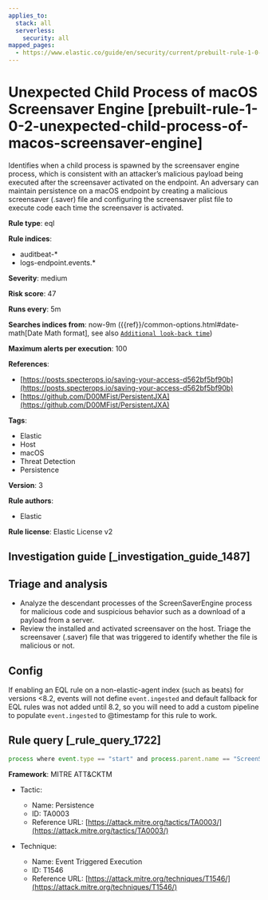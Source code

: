```yaml
---
applies_to:
  stack: all
  serverless:
    security: all
mapped_pages:
  - https://www.elastic.co/guide/en/security/current/prebuilt-rule-1-0-2-unexpected-child-process-of-macos-screensaver-engine.html
---
```


# Unexpected Child Process of macOS Screensaver Engine [prebuilt-rule-1-0-2-unexpected-child-process-of-macos-screensaver-engine]

Identifies when a child process is spawned by the screensaver engine process, which is consistent with an attacker’s malicious payload being executed after the screensaver activated on the endpoint. An adversary can maintain persistence on a macOS endpoint by creating a malicious screensaver (.saver) file and configuring the screensaver plist file to execute code each time the screensaver is activated.

**Rule type**: eql

**Rule indices**:

* auditbeat-*
* logs-endpoint.events.*

**Severity**: medium

**Risk score**: 47

**Runs every**: 5m

**Searches indices from**: now-9m ({{ref}}/common-options.html#date-math[Date Math format], see also [`Additional look-back time`](docs-content://solutions/security/detect-and-alert/create-detection-rule.md#rule-schedule))

**Maximum alerts per execution**: 100

**References**:

* [https://posts.specterops.io/saving-your-access-d562bf5bf90b](https://posts.specterops.io/saving-your-access-d562bf5bf90b)
* [https://github.com/D00MFist/PersistentJXA](https://github.com/D00MFist/PersistentJXA)

**Tags**:

* Elastic
* Host
* macOS
* Threat Detection
* Persistence

**Version**: 3

**Rule authors**:

* Elastic

**Rule license**: Elastic License v2

## Investigation guide [_investigation_guide_1487]

## Triage and analysis

- Analyze the descendant processes of the ScreenSaverEngine process for malicious code and suspicious behavior such
as a download of a payload from a server.
- Review the installed and activated screensaver on the host. Triage the screensaver (.saver) file that was triggered to
identify whether the file is malicious or not.


## Config

If enabling an EQL rule on a non-elastic-agent index (such as beats) for versions <8.2, events will not define `event.ingested` and default fallback for EQL rules was not added until 8.2, so you will need to add a custom pipeline to populate `event.ingested` to @timestamp for this rule to work.

## Rule query [_rule_query_1722]

```js
process where event.type == "start" and process.parent.name == "ScreenSaverEngine"
```

**Framework**: MITRE ATT&CKTM

* Tactic:

    * Name: Persistence
    * ID: TA0003
    * Reference URL: [https://attack.mitre.org/tactics/TA0003/](https://attack.mitre.org/tactics/TA0003/)

* Technique:

    * Name: Event Triggered Execution
    * ID: T1546
    * Reference URL: [https://attack.mitre.org/techniques/T1546/](https://attack.mitre.org/techniques/T1546/)



